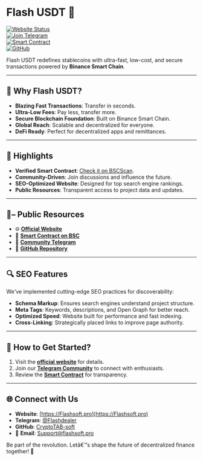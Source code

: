 # Flash USDT 🚀 

[![Website Status](https://img.shields.io/website?label=Visit%20Website&url=https%3A%2F%2Fflashsoft.pro&style=for-the-badge)](https://flashsoft.pro)  
[![Join Telegram](https://img.shields.io/badge/Join%20Community-Telegram-blueviolet?style=for-the-badge&logo=telegram)](https://t.me/flashdealer)  
[![Smart Contract](https://img.shields.io/badge/BSC-Smart%20Contract-brightgreen?style=for-the-badge&logo=binance)](https://bscscan.com/token/0x98bd98dac99ed529dA00370621fa06b52084f4ed)  
[![GitHub](https://img.shields.io/badge/Contribute-GitHub-darkblue?style=for-the-badge&logo=github)](https://github.com/cryptotab-soft)  

Flash USDT redefines stablecoins with ultra-fast, low-cost, and secure transactions powered by **Binance Smart Chain**.  

---

## 🚀 Why Flash USDT?  
- **Blazing Fast Transactions**: Transfer in seconds.  
- **Ultra-Low Fees**: Pay less, transfer more.  
- **Secure Blockchain Foundation**: Built on Binance Smart Chain.  
- **Global Reach**: Scalable and decentralized for everyone.  
- **DeFi Ready**: Perfect for decentralized apps and remittances.  

---

## 🌟 Highlights  
- **Verified Smart Contract**: [Check it on BSCScan](https://bscscan.com/token/0x98bd98dac99ed529dA00370621fa06b52084f4ed).  
- **Community-Driven**: Join discussions and influence the future.  
- **SEO-Optimized Website**: Designed for top search engine rankings.  
- **Public Resources**: Transparent access to project data and updates.  

---

## 📖– Public Resources  
- 🌐 **[Official Website](https://github.com/cryptotab-soft)**  
- 📑 **[Smart Contract on BSC](https://bscscan.com/token/0x98bd98dac99ed529dA00370621fa06b52084f4ed)**  
- 💬 **[Community Telegram](https://t.me/cryptoo_soft)**  
- 📂 **[GitHub Repository](https://github.com/Flashdealer)**  

---

## 🔍 SEO Features  
We've implemented cutting-edge SEO practices for discoverability:  
- **Schema Markup**: Ensures search engines understand project structure.  
- **Meta Tags**: Keywords, descriptions, and Open Graph for better reach.  
- **Optimized Speed**: Website built for performance and fast indexing.  
- **Cross-Linking**: Strategically placed links to improve page authority.  

---

## 🤝 How to Get Started?  
1. Visit the **[official website](https://Flashsoft.pro)** for details.  
2. Join our **[Telegram Community](https://t.me/Flashdealer)** to connect with enthusiasts.  
3. Review the **[Smart Contract](https://bscscan.com/token/0x98bd98dac99ed529dA00370621fa06b52084f4ed)** for transparency.  

---

## 🌐 Connect with Us  
- **Website**: [https://Flashsoft.pro](https://Flashsoft.pro)  
- **Telegram**: [@Flashdealer](https://t.me/Flashdealer)  
- **GitHub**: [CryptoTAB-soft](https://github.com/cryptotab-soft)  
- 📧 **Email**: [Support@flashsoft.pro](mailto:support@flashsoft.pro)  

Be part of the revolution. Letâ€™s shape the future of decentralized finance together! 🌟
